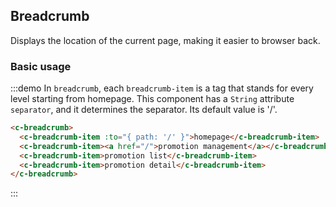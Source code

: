 ## Breadcrumb

Displays the location of the current page, making it easier to browser back.

### Basic usage


:::demo In `breadcrumb`, each `breadcrumb-item` is a tag that stands for every level starting from homepage. This component has a `String` attribute `separator`, and it determines the separator. Its default value is '/'.

```html
<c-breadcrumb>
  <c-breadcrumb-item :to="{ path: '/' }">homepage</c-breadcrumb-item>
  <c-breadcrumb-item><a href="/">promotion management</a></c-breadcrumb-item>
  <c-breadcrumb-item>promotion list</c-breadcrumb-item>
  <c-breadcrumb-item>promotion detail</c-breadcrumb-item>
</c-breadcrumb>
```
:::


